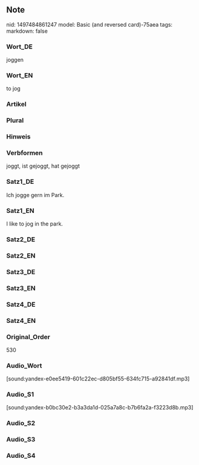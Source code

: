 ## Note
nid: 1497484861247
model: Basic (and reversed card)-75aea
tags: 
markdown: false

### Wort_DE
joggen

### Wort_EN
to jog

### Artikel


### Plural


### Hinweis


### Verbformen
joggt, ist gejoggt, hat gejoggt

### Satz1_DE
Ich jogge gern im Park.

### Satz1_EN
I like to jog in the park.

### Satz2_DE


### Satz2_EN


### Satz3_DE


### Satz3_EN


### Satz4_DE


### Satz4_EN


### Original_Order
530

### Audio_Wort
[sound:yandex-e0ee5419-601c22ec-d805bf55-634fc715-a92841df.mp3]

### Audio_S1
[sound:yandex-b0bc30e2-b3a3da1d-025a7a8c-b7b6fa2a-f3223d8b.mp3]

### Audio_S2


### Audio_S3


### Audio_S4

